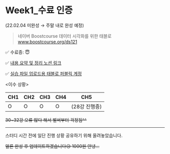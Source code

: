 # Week1_수료 인증 
(22.02.04 미완성 → 주말 내로 완성 예정)

> 네이버 Boostcourse 데이터 시각화를 위한 태블로 www.boostcourse.org/ds121   




✅ 수료증: 😇

✅ [내용 요약 및 정리 노션 링크](https://alsoyeon21.notion.site/07cb478b7e1d4fa5a551e81e0db220e8)

✅ [실습 파일 업로드용 태블로 퍼블릭 계정](https://public.tableau.com/app/profile/soyeon.mun)    




<이수 상황>

CH1|CH2|CH3|CH4|CH5
---|---|---|---|---
O|O|O|O|(28강 진행중)   


~~30~32강 오류 많다 해서 벌써부터 걱정됨^^~~


---

스터디 시간 전에 일단 진행 상황 공유하기 위해 올려놓았습니다.

~~얼른 완성 후 업데이트하겠습니다😥 1000원 안녕...~~
